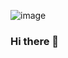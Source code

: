 ![image](https://user-images.githubusercontent.com/1316353/161456045-56e080f2-6db3-4006-8e7f-a025f3e5b0f9.png)

### Hi there 👋

<!--
**bachmitre/bachmitre** is a ✨ _special_ ✨ repository because its `README.md` (this file) appears on your GitHub profile.

Here are some ideas to get you started:

- 🔭 I’m currently working on ...
- 🌱 I’m currently learning ...
- 👯 I’m looking to collaborate on ...
- 🤔 I’m looking for help with ...
- 💬 Ask me about ...
- 📫 How to reach me: ...
- 😄 Pronouns: ...
- ⚡ Fun fact: ...
-->

